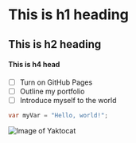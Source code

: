 # This is h1 heading
## This is h2 heading
#### This is h4 head
- [ ] Turn on GitHub Pages
- [ ] Outline my portfolio
- [ ] Introduce myself to the world

``` csharp
var myVar = "Hello, world!";
```

![Image of Yaktocat](https://octodex.github.com/images/yaktocat.png)

